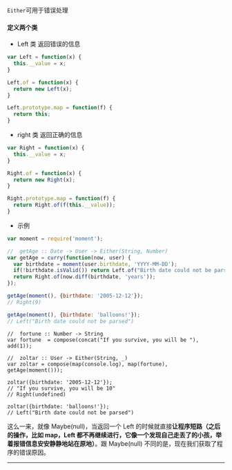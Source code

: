 `Either`可用于错误处理

#### 定义两个类
* Left 类
返回错误的信息
```js
var Left = function(x) {
  this.__value = x;
}

Left.of = function(x) {
  return new Left(x);
}

Left.prototype.map = function(f) {
  return this;
}
```
* right 类 
返回正确的信息
```js
var Right = function(x) {
  this.__value = x;
}

Right.of = function(x) {
  return new Right(x);
}

Right.prototype.map = function(f) {
  return Right.of(f(this.__value));
}
```
* 示例
```js
var moment = require('moment');

//  getAge :: Date -> User -> Either(String, Number)
var getAge = curry(function(now, user) {
  var birthdate = moment(user.birthdate, 'YYYY-MM-DD');
  if(!birthdate.isValid()) return Left.of("Birth date could not be parsed");
  return Right.of(now.diff(birthdate, 'years'));
});

getAge(moment(), {birthdate: '2005-12-12'});
// Right(9)

getAge(moment(), {birthdate: 'balloons!'});
// Left("Birth date could not be parsed")
```
```
//  fortune :: Number -> String
var fortune  = compose(concat("If you survive, you will be "), add(1));

//  zoltar :: User -> Either(String, _)
var zoltar = compose(map(console.log), map(fortune), getAge(moment()));

zoltar({birthdate: '2005-12-12'});
// "If you survive, you will be 10"
// Right(undefined)

zoltar({birthdate: 'balloons!'});
// Left("Birth date could not be parsed")
```
这么一来，就像 Maybe(null)，当返回一个 Left 的时候就直接**让程序短路（之后的操作，比如 map，Left 都不再继续进行，它像一个发现自己走丢了的小孩，举着报错信息安安静静地站在原地）**。跟 Maybe(null) 不同的是，现在我们获取了程序的错误原因。

---



